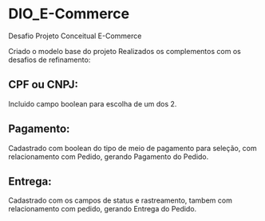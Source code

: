 # DIO_E-Commerce
Desafio Projeto Conceitual E-Commerce

Criado o modelo base do projeto
Realizados os complementos com os desafios de refinamento:

## CPF ou CNPJ:
Incluido campo boolean para escolha de um dos 2.

## Pagamento:
Cadastrado com boolean do tipo de meio de pagamento para seleção, com relacionamento com Pedido, gerando Pagamento do Pedido.

## Entrega:
Cadastrado com os campos de status e rastreamento, tambem com relacionamento com pedido, gerando Entrega do Pedido.
